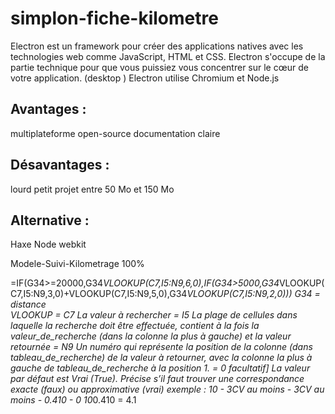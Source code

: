 # simplon-fiche-kilometre
Electron est un framework pour créer des applications natives avec les technologies web comme JavaScript, HTML et CSS. Electron s'occupe de la partie technique pour que vous puissiez vous concentrer sur le cœur de votre application. (desktop )   Electron utilise Chromium et Node.js <br> 

## Avantages : 
 multiplateforme  open-source documentation claire   
## Désavantages :   
lourd petit projet entre 50 Mo et 150 Mo    
## Alternative :  
Haxe Node webkit  

Modele-Suivi-Kilometrage
100%

=IF(G34>=20000,G34*VLOOKUP(C7,I5:N9,6,0),IF(G34>5000,G34*VLOOKUP(C7,I5:N9,3,0)+VLOOKUP(C7,I5:N9,5,0),G34*VLOOKUP(C7,I5:N9,2,0)))
G34 = distance  
VLOOKUP = C7 La valeur à rechercher
        = I5 La plage de cellules dans laquelle la recherche doit être effectuée, contient à la fois la valeur_de_recherche (dans la colonne la plus à gauche) et la valeur retournée
        = N9  Un numéro qui représente la position de la colonne (dans tableau_de_recherche) de la valeur à retourner, avec la colonne la plus à gauche de tableau_de_recherche à la position 1.
        = 0 facultatif] La valeur par défaut est Vrai (True). Précise s’il faut trouver une correspondance exacte (faux) ou approximative (vrai)
        exemple : 10 - 3CV au moins -  3CV au moins - 0.410 - 0 
        10*0.410 = 4.1 